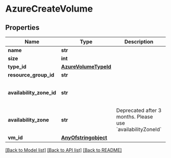 # AzureCreateVolume

## Properties
Name | Type | Description | Notes
------------ | ------------- | ------------- | -------------
**name** | **str** |  | 
**size** | **int** |  | 
**type_id** | [**AzureVolumeTypeId**](AzureVolumeTypeId.md) |  | 
**resource_group_id** | **str** |  | 
**availability_zone_id** | **str** |  | [optional] [default to 'default']
**availability_zone** | **str** | Deprecated after 3 months. Please use &#x60;availabilityZoneId&#x60; | [optional] 
**vm_id** | [**AnyOfstringobject**](AnyOfstringobject.md) |  | [optional] 

[[Back to Model list]](../README.md#documentation-for-models) [[Back to API list]](../README.md#documentation-for-api-endpoints) [[Back to README]](../README.md)


